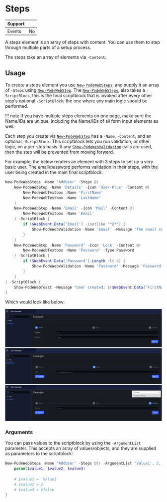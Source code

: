 # Steps

| Support |     |
| ------- | --- |
| Events  | No  |

A steps element is an array of steps with content. You can use them to step through multiple parts of a setup process.

The steps take an array of elements via `-Content`.

## Usage

To create a steps element you use [`New-PodeWebSteps`](../../../Functions/Elements/New-PodeWebSteps), and supply it an array of `-Steps` using [`New-PodeWebStep`](../../../Functions/Elements/New-PodeWebStep). The [`New-PodeWebSteps`](../../../Functions/Elements/New-PodeWebSteps), also takes a `-ScriptBlock`, this is the final scriptblock that is invoked after every other step's optional `-ScriptBlock`; the one where any main logic should be performed.

!!! note
    If you have multiple steps elements on one page, make sure the Name/IDs are unique, including the Name/IDs of all form input elements as well.

Each step you create via [`New-PodeWebStep`](../../../Functions/Elements/New-PodeWebStep) has a `-Name`, `-Content`, and an optional `-ScriptBlock`. This scriptblock lets you run validation, or other logic, on a per-step basis. If any [`Show-PodeWebValidation`](../../../Functions/Actions/Show-PodeWebValidation) calls are used, then the step will be prevented from moving forward.

For example, the below renders an element with 3 steps to set up a very basic user. The email/password performs validation in their steps, with the user being created in the main final scriptblock:

```powershell
New-PodeWebSteps -Name 'AddUser' -Steps @(
    New-PodeWebStep -Name 'Details' -Icon 'User-Plus' -Content @(
        New-PodeWebTextbox -Name 'FirstName'
        New-PodeWebTextbox -Name 'LastName'
    )
    New-PodeWebStep -Name 'Email' -Icon 'Mail' -Content @(
        New-PodeWebTextbox -Name 'Email'
    ) -ScriptBlock {
        if ($WebEvent.Data['Email'] -inotlike '*@*') {
            Show-PodeWebValidation -Name 'Email' -Message 'The email supplied is invalid'
        }
    }
    New-PodeWebStep -Name 'Password' -Icon 'Lock' -Content @(
        New-PodeWebTextbox -Name 'Password' -Type Password
    ) -ScriptBlock {
        if ($WebEvent.Data['Password'].Length -lt 8) {
            Show-PodeWebValidation -Name 'Password' -Message 'Password should be 8+ characters'
        }
    }
) -ScriptBlock {
    Show-PodeWebToast -Message "User created: $($WebEvent.Data['FirstName']) $($WebEvent.Data['LastName'])"
}
```

Which would look like below:

![steps_step_1](../../../images/steps_step_1.png)
![steps_step_2](../../../images/steps_step_2.png)
![steps_step_3](../../../images/steps_step_3.png)

### Arguments

You can pass values to the scriptblock by using the `-ArgumentList` parameter. This accepts an array of values/objects, and they are supplied as parameters to the scriptblock:

```powershell
New-PodeWebSteps -Name 'AddUser' -Steps @() -ArgumentList 'Value1', 2, $false -ScriptBlock {
    param($value1, $value2, $value3)

    # $value1 = 'Value1'
    # $value2 = 2
    # $value3 = $false
}
```
